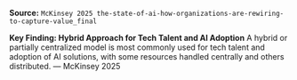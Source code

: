 **Source:** `McKinsey 2025 the-state-of-ai-how-organizations-are-rewiring-to-capture-value_final`

**Key Finding: Hybrid Approach for Tech Talent and AI Adoption**
A hybrid or partially centralized model is most commonly used for tech talent and adoption of AI solutions, with some resources handled centrally and others distributed. — McKinsey 2025
